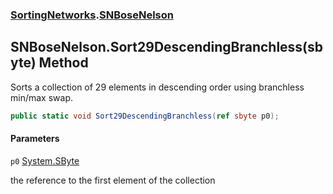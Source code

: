 ### [SortingNetworks](SortingNetworks.md 'SortingNetworks').[SNBoseNelson](SortingNetworks.SNBoseNelson.md 'SortingNetworks.SNBoseNelson')

## SNBoseNelson.Sort29DescendingBranchless(sbyte) Method

Sorts a collection of 29 elements in descending order using branchless min/max swap.

```csharp
public static void Sort29DescendingBranchless(ref sbyte p0);
```
#### Parameters

<a name='SortingNetworks.SNBoseNelson.Sort29DescendingBranchless(sbyte).p0'></a>

`p0` [System.SByte](https://docs.microsoft.com/en-us/dotnet/api/System.SByte 'System.SByte')

the reference to the first element of the collection